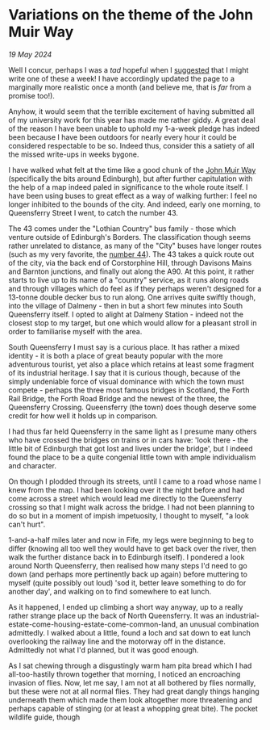 # Variations on the theme of the John Muir Way
*19 May 2024*

Well I concur, perhaps I was a *tad* hopeful when I [suggested](./sunday_post.html) that I might write one of these a week! I have accordingly updated the page to a marginally more realistic once a month (and believe me, that is *far* from a promise too!).

Anyhow, it would seem that the terrible excitement of having submitted all of my university work for this year has made me rather giddy. A great deal of the reason I have been unable to uphold my 1-a-week pledge has indeed been because I have been outdoors for nearly every hour it could be considered respectable to be so. Indeed thus, consider this a satiety of all the missed write-ups in weeks bygone. 

I have walked what felt at the time like a good chunk of the [John Muir Way](https://johnmuirway.org/) (specifically the bits around Edinburgh), but after further capitulation with the help of a map indeed paled in significance to the whole route itself. I have been using buses to great effect as a way of walking further: I feel no longer inhibited to the bounds of the city. And indeed, early one morning, to Queensferry Street I went, to catch the number 43.

The 43 comes under the "Lothian Country" bus family - those which venture outside of Edinburgh's Borders. The classification though seems rather unrelated to distance, as many of the "City" buses have longer routes (such as my very favorite, the [number 44](./balerno_edinburgh.html)). The 43 takes a quick route out of the city, via the back end of Corstorphine Hill, through Davisons Mains and Barnton junctions, and finally out along the A90. At this point, it rather starts to live up to its name of a "country" service, as it runs along roads and through villages which do feel as if they perhaps weren't designed for a 13-tonne double decker bus to run along. One arrives quite swiftly though, into the village of Dalmeny - then in but a short few minutes into South Queensferry itself. I opted to alight at Dalmeny Station - indeed not the closest stop to my target, but one which would allow for a pleasant stroll in order to familiarise myself with the area.

South Queensferry I must say is a curious place. It has rather a mixed identity - it is both a place of great beauty popular with the more adventurous tourist, yet also a place which retains at least some fragment of its industrial heritage. I say that it is curious though, because of the simply undeniable force of visual dominance with which the town must compete - perhaps the three most famous bridges in Scotland, the Forth Rail Bridge, the Forth Road Bridge and the newest of the three, the Queensferry Crossing. Queensferry (the town) does though deserve some credit for how well it holds up in comparison.

I had thus far held Queensferry in the same light as I presume many others who have crossed the bridges on trains or in cars have: 'look there - the little bit of Edinburgh that got lost and lives under the bridge', but I indeed found the place to be a quite congenial little town with ample individualism and character. 

On though I plodded through its streets, until I came to a road whose name I knew from the map. I had been looking over it the night before and had come across a street which would lead me directly to the Queensferry crossing so that I might walk across the bridge. I had not been planning to do so but in a moment of impish impetuosity, I thought to myself, "a look can't hurt".

1-and-a-half miles later and now in Fife, my legs were beginning to beg to differ (knowing all too well they would have to get back over the river, then walk the further distance back in to Edinburgh itself). I pondered a look around North Queensferry, then realised how many steps I'd need to go down (and perhaps more pertinently back up again) before muttering to myself (quite possibly out loud) 'sod it, better leave something to do for another day', and walking on to find somewhere to eat lunch.

As it happened, I ended up climbing a short way anyway, up to a really rather strange place up the back of North Queensferry. It was an industrial-estate-come-housing-estate-come-common-land, an unusual combination admittedly. I walked about a little, found a loch and sat down to eat lunch overlooking the railway line and the motorway off in the distance. Admittedly not what I'd planned, but it was good enough. 

As I sat chewing through a disgustingly warm ham pita bread which I had all-too-hastily thrown together that morning, I noticed an encroaching invasion of flies. Now, let me say, I am not at all bothered by flies normally, but these were not at all normal flies. They had great dangly things hanging underneath them which made them look altogether more threatening and perhaps capable of stinging (or at least a whopping great bite). The pocket wildlife guide, though  